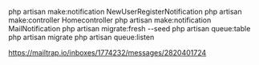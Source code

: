 php artisan make:notification NewUserRegisterNotification
php artisan make:controller Homecontroller
php artisan make:notification MailNotification
php artisan migrate:fresh --seed
php artisan queue:table
php artisan migrate
 php artisan queue:listen


https://mailtrap.io/inboxes/1774232/messages/2820401724